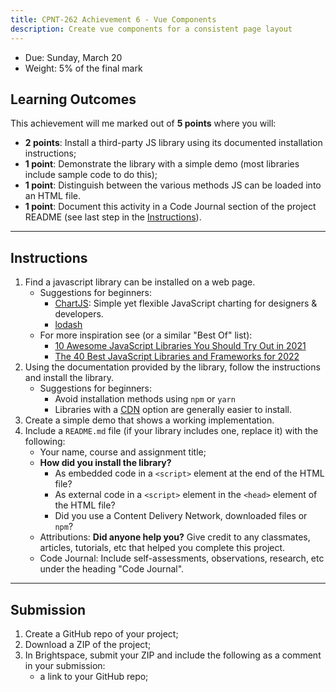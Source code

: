 ```yaml
---
title: CPNT-262 Achievement 6 - Vue Components
description: Create vue components for a consistent page layout
---
```


- Due: Sunday, March 20
- Weight: 5% of the final mark

## Learning Outcomes

This achievement will me marked out of **5 points** where you will:

- **2 points**: Install a third-party JS library using its documented installation instructions;
- **1 point**: Demonstrate the library with a simple demo (most libraries include sample code to do this);
- **1 point**: Distinguish between the various methods JS can be loaded into an HTML file.
- **1 point**: Document this activity in a Code Journal section of the project README (see last step in the [Instructions](#instructions)).

---

## Instructions

1. Find a javascript library can be installed on a web page.
   - Suggestions for beginners:
     - [ChartJS](https://www.chartjs.org/): Simple yet flexible JavaScript charting for designers & developers.
     - [lodash](https://lodash.com/)
   - For more inspiration see (or a similar "Best Of" list):
     - [10 Awesome JavaScript Libraries You Should Try Out in 2021](https://www.freecodecamp.org/news/10-javascript-libraries-you-should-try/)
     - [The 40 Best JavaScript Libraries and Frameworks for 2022](https://kinsta.com/blog/javascript-libraries/)
2. Using the documentation provided by the library, follow the instructions and install the library.
   - Suggestions for beginners:
     - Avoid installation methods using `npm` or `yarn`
     - Libraries with a [CDN](https://www.cloudflare.com/en-ca/learning/cdn/what-is-a-cdn/) option are generally easier to install.
3. Create a simple demo that shows a working implementation.
4. Include a `README.md` file (if your library includes one, replace it) with the following:
   - Your name, course and assignment title;
   - **How did you install the library?**
     - As embedded code in a `<script>` element at the end of the HTML file?
     - As external code in a `<script>` element in the `<head>` element of the HTML file?
     - Did you use a Content Delivery Network, downloaded files or `npm`?
   - Attributions: **Did anyone help you?** Give credit to any classmates, articles, tutorials, etc that helped you complete this project.
   - Code Journal: Include self-assessments, observations, research, etc under the heading "Code Journal".

---

## Submission

1. Create a GitHub repo of your project;
2. Download a ZIP of the project;
3. In Brightspace, submit your ZIP and include the following as a comment in your submission:
   - a link to your GitHub repo;
